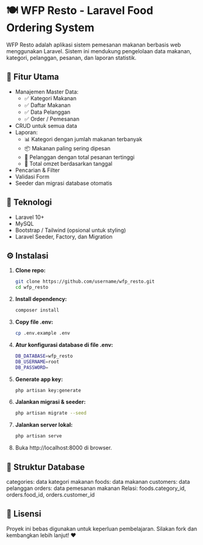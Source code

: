# 🍽️ WFP Resto - Laravel Food Ordering System

WFP Resto adalah aplikasi sistem pemesanan makanan berbasis web menggunakan Laravel. Sistem ini mendukung pengelolaan data makanan, kategori, pelanggan, pesanan, dan laporan statistik.

## 🚀 Fitur Utama

- Manajemen Master Data:
  - ✅ Kategori Makanan
  - ✅ Daftar Makanan
  - ✅ Data Pelanggan
  - ✅ Order / Pemesanan
- CRUD untuk semua data
- Laporan:
  - 📊 Kategori dengan jumlah makanan terbanyak
  - 📦 Makanan paling sering dipesan
  - 👥 Pelanggan dengan total pesanan tertinggi
  - 💸 Total omzet berdasarkan tanggal
- Pencarian & Filter
- Validasi Form
- Seeder dan migrasi database otomatis

## 🧰 Teknologi

- Laravel 10+
- MySQL
- Bootstrap / Tailwind (opsional untuk styling)
- Laravel Seeder, Factory, dan Migration

## ⚙️ Instalasi
1. **Clone repo:**
   ```bash
   git clone https://github.com/username/wfp_resto.git
   cd wfp_resto
   
2. **Install dependency:**
      ```bash
    composer install
   
4. **Copy file .env:**
      ```bash
    cp .env.example .env

6. **Atur konfigurasi database di file .env:**
      ```bash
    DB_DATABASE=wfp_resto
    DB_USERNAME=root
    DB_PASSWORD=
   
7. **Generate app key:**
      ```bash
    php artisan key:generate

8. **Jalankan migrasi & seeder:**
      ```bash
    php artisan migrate --seed

9. **Jalankan server lokal:**
      ```bash
    php artisan serve

10. Buka http://localhost:8000 di browser.

## 📁 Struktur Database
categories: data kategori makanan
foods: data makanan
customers: data pelanggan
orders: data pemesanan makanan
Relasi: foods.category_id, orders.food_id, orders.customer_id

## 📃 Lisensi
Proyek ini bebas digunakan untuk keperluan pembelajaran. Silakan fork dan kembangkan lebih lanjut! ❤️
